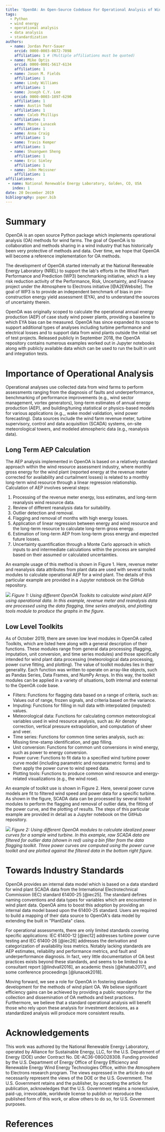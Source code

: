 ```yaml
---
title: 'OpenOA: An Open-Source Codebase For Operational Analysis of Wind Farms'
tags:
  - Python
  - wind energy
  - operational analysis
  - data analysis
  - standardization
authors:
  - name: Jordan Perr-Sauer
    orcid: 0000-0003-0872-7098
    affiliation: 1 # (Multiple affiliations must be quoted)
  - name: Mike Optis
    orcid: 0000-0001-5617-6134
    affiliation: 1
  - name: Jason M. Fields
    affiliation: 1
  - name: Lindy Williams
    affiliation: 1
  - name: Joseph C.Y. Lee
    orcid: 0000-0003-1897-6290
    affiliation: 1
  - name: Austin Todd
    affiliation: 1
  - name: Caleb Phillips
    affiliation: 1
  - name: Monte Lunacek
    affiliation: 1
  - name: Anna Craig
    affiliation: 1
  - name: Travis Kemper
    affiliation: 1
  - name: Shuangwen Sheng
    affiliation: 1
  - name: Eric Simley
    affiliation: 1
  - name: John Meissner
    affiliation: 1
affiliations:
 - name: National Renewable Energy Laboratory, Golden, CO, USA
   index: 1
date: 20 December 2019
bibliography: paper.bib
---
```


# Summary

OpenOA is an open source Python package which implements operational analysis (OA) methods for wind farms.
The goal of OpenOA is to collaboration and methods sharing in a wind industry that has historically been very protective of methods and data.
Over time, we hope that OpenOA will become a reference implementation for OA methods.

The development of OpenOA started internally at the National Renewable Energy Laboratory (NREL) to support the lab's
efforts in the Wind Plant Performance and Prediction (WP3) benchmarking initiative, which is a key risk reduction
activity of the Performance, Risk, Uncertainty, and Finance project under the Atmosphere to Electrons initiative [@A2EWebsite].
The goal of WP3 is to provide an independent benchmark of bias in pre-construction energy yield assessment (EYA),
and to understand the sources of uncertainty therein.

OpenOA was originally scoped to calculate the operational annual energy production (AEP) of case study wind power plants, providing a baseline to which EYA bias can be measured.
OpenOA has since expanded its scope to support additional types of analyses including turbine performance and electrical losses and to support data from wind plants outside the initial set of test projects.
Released publicly in September 2018, the OpenOA repository contains numerous examples worked out in Jupyter notebooks along with publicly available data which can be used to run the built in unit and integration tests.

# Importance of Operational Analysis
Operational analyses use collected data from wind farms to perform assessments ranging from the diagnosis of
faults and underperformance, benchmarking of performance improvements (e.g., wind sector management,
vortex generators), long-term estimates of annual energy production (AEP), and building/tuning
statistical or physics-based models for various applications (e.g.,, wake model validation, wind power
forecasting). Data sources include the wind farm revenue meter, turbine supervisory, control and data
acquisition (SCADA) systems, on-site meteorological towers, and modeled atmospheric data (e.g., reanalysis data).

## Long Term AEP Calculation

The AEP analysis implemented in OpenOA is based on a relatively standard approach within the wind resource assessment
industry, where monthly gross energy for the wind plant (reported energy at the revenue meter corrected for availability
and curtailment losses) is related to a monthly long-term wind resource through a linear regression relationship.
Calculation of AEP involves several steps:

1. Processing of the revenue meter energy, loss estimates, and long-term reanalysis wind resource data.
2. Review of different reanalysis data for suitability.
3. Outlier detection and removal.
4. Flagging and removal of months with high energy losses.
5. Application of linear regression between energy and wind resource and the long-term resource to calculate long-term
gross energy.
6. Estimation of long-term AEP from long-term gross energy and expected future losses.
7. Uncertainty quantification through a Monte Carlo approach in which inputs to and intermediate calculations within
the process are sampled based on their assumed or calculated uncertainties.

An example usage of this method is shown in Figure 1.
Here, revenue meter and reanalysis data attributes from plant data are used with several toolkit modules to calculate
operational AEP for a wind plant.
The details of this particular example are provided in a Jupyter notebook on the GitHub repository.

![](aep_analysis_v3.png)
*Figure 1: Using different OpenOA Toolkits to calculate wind plant AEP using operational data.
In this example, revenue meter and reanalysis data are processed using the data flagging, time series analysis,
and plotting tools module to produce the graphs in the figure.*

## Low Level Toolkits
As of October 2019, there are seven low level modules in OpenOA called Toolkits, which are listed here along with a
general description of their functions.
These modules range from general data processing (flagging, imputation, unit conversion, and time series modules)
and those specifically intended for wind plant data processing (meteorological data processing, power curve fitting, and plotting).
The value of toolkit modules lies in their generality.
Each function was written to operate on array-like objects, such as Pandas Series, Data Frames, and NumPy Arrays.
In this way, the toolkit modules can be applied in a variety of situations, both internal and external to the OpenOA code base.

- Filters: Functions for flagging data based on a range of criteria, such as: Values out of range, frozen signals,
and criteria based on the variance.
- Imputing: Functions for filling in null data with interpolated (imputed) values.
- Meteorological data: Functions for calculating common meteorological variables used in wind resource analysis,
such as: Air density correction, vertical pressure extrapolation, and computation of sheer and veer.
- Time series: Functions for common time series analysis, such as: Missing time-stamp identification, and gap filling.
- Unit conversion: Functions for common unit conversions in wind energy, such as power to energy conversion.
- Power curve: Functions to fit data to a specified wind turbine power curve model
(including parametric and nonparametric forms) and to then apply the power curve to wind speed data.
- Plotting tools: Functions to produce common wind resource and energy-related visualizations (e.g., the wind rose).

An example of toolkit use is shown in Figure 2.
Here, several power curve models are fit to filtered wind speed and power data for a specific turbine.
As shown in the figure, SCADA data can be processed by several toolkit modules to perform the flagging and
removal of outlier data, the fitting of the power curve, and the plotting of results.
The steps of this particular example are provided in detail as a Jupyter notebook on the GitHub repository.

![](pc_analysis_v2.png)
*Figure 2: Using different OpenOA modules to calculate idealized power curves for a sample wind turbine. In this example,
raw SCADA data are filtered for outlier data (shown in red) using a bin filter from the data flagging toolkit.
Three power curves are computed using the power curve toolkit and are plotted against the filtered data in the bottom
right figure.*

# Towards Industry Standards
OpenOA provides an internal data model which is based on a data standard for wind plant SCADA data from the
International Electrotechnical Commission (IEC) standard 61400-25 [@iec25].
The standard defines naming conventions and data types for variables which are encountered in wind plant data.
OpenOA aims to boost this adoption by providing an internal data model based upon the 61400-25 standard.
Users are required to build a mapping of their data source to OpenOA's data model by extending the built in "PlantData" class.

For operational assessments, there are only limited standards covering specific applications: IEC
61400-12 [@iec12] addresses turbine power curve testing and IEC 61400-26 [@iec26] addresses the derivation
and categorization of availability loss metrics.
Notably lacking standards are AEP estimates, reliability and performance metrics, and fault and underperformance diagnosis.
In fact, very little documentation of OA best practices exists beyond these standards, and seems to be limited
to a consultant report [@lindvall2016], an academic thesis [@khatab2017], and some conference proceedings [@lunacek2018].

Moving forward, we see a role for OpenOA in fostering standards development for the methods of wind plant OA.
We believe significant efficiency gains can be achieved by providing a public repository for the collection and
dissemination of OA methods and best practices.
Furthermore, we believe that a standard operational analysis will benefit those who rely upon these analysis for
investment decisions, as a standardized analysis will produce more consistent results.

# Acknowledgements
This work was authored by the National Renewable Energy Laboratory, operated by Alliance for Sustainable Energy, LLC, for the U.S. Department of Energy (DOE) under Contract No. DE-AC36-08GO28308.
Funding provided by the U.S. Department of Energy Office of Energy Efficiency and Renewable Energy Wind Energy Technologies Office, within the Atmosphere to Electrons research program.
The views expressed in the article do not necessarily represent the views of the DOE or the U.S. Government.
The U.S. Government retains and the publisher, by accepting the article for publication, acknowledges that the U.S. Government retains a nonexclusive, paid-up, irrevocable, worldwide license to publish or reproduce the published form of this work, or allow others to do so, for U.S. Government purposes.

# References
